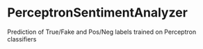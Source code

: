 # PerceptronSentimentAnalyzer
Prediction of True/Fake and Pos/Neg labels trained on Perceptron classifiers
